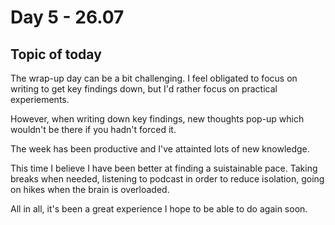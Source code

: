 # Day 5 - 26.07

## Topic of today
The wrap-up day can be a bit challenging. I feel obligated to focus on writing to get key findings down, but I'd rather focus on practical experiements.

However, when writing down key findings, new thoughts pop-up which wouldn't be there if you hadn't forced it.

The week has been productive and I've attainted lots of new knowledge. 

This time I believe I have been better at finding a suistainable pace. Taking breaks when needed, listening to podcast in order to reduce isolation, going on hikes when the brain is overloaded. 

All in all, it's been a great experience I hope to be able to do again soon.